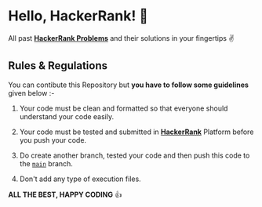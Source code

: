# Hello, HackerRank! 👋

All past [**HackerRank Problems**][def1] and their solutions in your fingertips ✌️

## Rules & Regulations

You can contibute this Repository but **you have to follow some guidelines** given below :-

1. Your code must be clean and formatted so that everyone should understand your code easily.

2. Your code must be tested and submitted in [**HackerRank**][def1] Platform before you push your code.

3. Do create another branch, tested your code and then push this code to the [`main`][def2] branch.

4. Don't add any type of execution files.

**ALL THE BEST, HAPPY CODING** 👍

[def1]: https://www.hackerrank.com/
[def2]: https://github.com/debarghamitraroy/Data-Structure-and-Algorithms.git/tree/main
